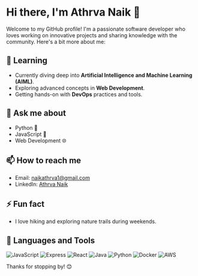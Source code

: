 # Hi there, I'm Athrva Naik 👋

Welcome to my GitHub profile! I'm a passionate software developer who loves working on innovative projects and sharing knowledge with the community. Here's a bit more about me:

## 🌱 Learning
- Currently diving deep into **Artificial Intelligence and Machine Learning (AIML)**.
- Exploring advanced concepts in **Web Development**.
- Getting hands-on with **DevOps** practices and tools.

## 💬 Ask me about
- Python 🐍
- JavaScript 📜
- Web Development 🌐


## 📫 How to reach me
- Email: [naikathrva1@gmail.com](mailto:naikathrva1@gmail.com.com)
- LinkedIn: [Athrva Naik](https://www.linkedin.com/in/athrvanaik)

## ⚡ Fun fact
- I love hiking and exploring nature trails during weekends.

## 🚀 Languages and Tools
![JavaScript](https://img.shields.io/badge/JavaScript-F7DF1E?style=for-the-badge&logo=javascript&logoColor=black)
![Express](https://img.shields.io/badge/Express-000000?style=for-the-badge&logo=express&logoColor=white)
![React](https://img.shields.io/badge/React-20232A?style=for-the-badge&logo=react&logoColor=61DAFB)
![Java](https://img.shields.io/badge/Java-007396?style=for-the-badge&logo=java&logoColor=white)
![Python](https://img.shields.io/badge/Python-3776AB?style=for-the-badge&logo=python&logoColor=white)
![Docker](https://img.shields.io/badge/Docker-2496ED?style=for-the-badge&logo=docker&logoColor=white)
![AWS](https://img.shields.io/badge/AWS-232F3E?style=for-the-badge&logo=amazon-aws&logoColor=white)

Thanks for stopping by! 😊
